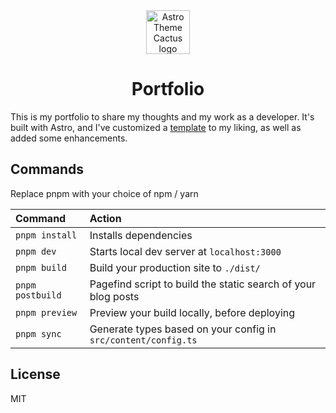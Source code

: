 <div align="center">
  <img alt="Astro Theme Cactus logo" src="" width="70" />
</div>
<h1 align="center">
  Portfolio
</h1>

This is my portfolio to share my thoughts and my work as a developer. It's built with Astro, and I've customized a [template](https://github.com/chrismwilliams/astro-theme-cactus/tree/main) to my liking, as well as added some enhancements.

## Commands

Replace pnpm with your choice of npm / yarn

| Command          | Action                                                         |
| :--------------- | :------------------------------------------------------------- |
| `pnpm install`   | Installs dependencies                                          |
| `pnpm dev`       | Starts local dev server at `localhost:3000`                    |
| `pnpm build`     | Build your production site to `./dist/`                        |
| `pnpm postbuild` | Pagefind script to build the static search of your blog posts  |
| `pnpm preview`   | Preview your build locally, before deploying                   |
| `pnpm sync`      | Generate types based on your config in `src/content/config.ts` |

## License

MIT

